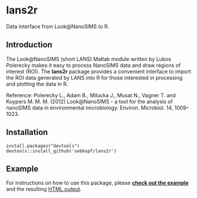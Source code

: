 lans2r
======

Data interface from Look@NanoSIMS to R.

## Introduction

The Look@NanoSIMS (short LANS) Matlab module written by Lubos Polerecky makes it easy to process NanoSIMS data and draw regions of interest (ROI). The **lans2r** package provides a convenient interface to import the ROI data generated by LANS into R for those interested in processing and plotting the data in R. 

Reference: Polerecky L., Adam B., Milucka J., Musat N., Vagner T. and Kuypers M. M. M. (2012) Look@NanoSIMS - a tool for the analysis of nanoSIMS data in environmental microbiology. Environ. Microbiol. 14, 1009–1023.

## Installation

```{r, eval=FALSE}
install.packages("devtools")
devtools::install_github('sebkopf/lans2r')
```

## Example

For instructions on how to use this package, please **[check out the example](https://github.com/sebkopf/lans2r/raw/master/inst/doc/example.Rmd)** and the resulting [HTML output](https://rawgit.com/sebkopf/lans2r/master/inst/doc/example.html).
